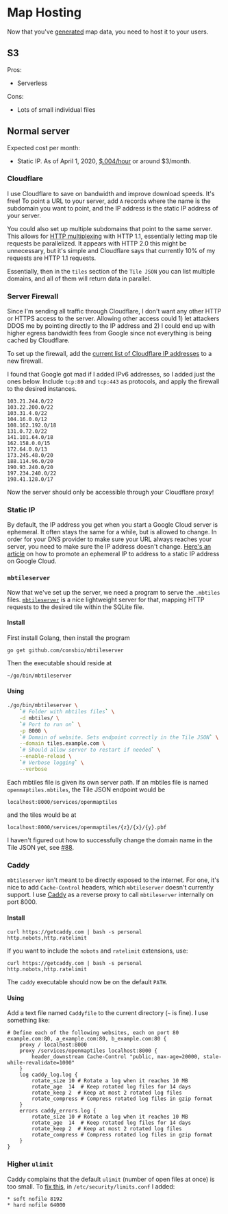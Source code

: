 # Map Hosting

Now that you've [generated](generating.md) map data, you need to host it to your users.

## S3

Pros:

- Serverless

Cons:

- Lots of small individual files

## Normal server

Expected cost per month:


- Static IP. As of April 1, 2020, [$.004/hour][static-ip-pricing] or around $3/month.

[static-ip-pricing]: https://cloud.google.com/compute/network-pricing#ipaddress

### Cloudflare

I use Cloudflare to save on bandwidth and improve download speeds. It's free! To
point a URL to your server, add `A` records where the name is the subdomain you
want to point, and the IP address is the static IP address of your server.

You could also set up multiple subdomains that point to the same server.
This allows for [HTTP multiplexing][so-http-multiplexing] with HTTP 1.1,
essentially letting map tile requests be parallelized. It appears with HTTP 2.0
this might be unnecessary, but it's simple and Cloudflare says that currently
10% of my requests are HTTP 1.1 requests.

Essentially, then in the `tiles` section of the `Tile JSON` you can list
multiple domains, and all of them will return data in parallel.

[so-http-multiplexing]: https://stackoverflow.com/a/36519379

### Server Firewall

Since I'm sending all traffic through Cloudflare, I don't want any other HTTP or
HTTPS access to the server. Allowing other access could 1) let attackers DDOS me
by pointing directly to the IP address and 2) I could end up with higher egress
bandwidth fees from Google since not everything is being cached by Cloudflare.

To set up the firewall, add the [current list of Cloudflare IP
addresses][cloudflare-ips] to a new firewall.

[cloudflare-ips]: https://support.cloudflare.com/hc/en-us/articles/360037983412-Configuring-an-Amazon-Web-Services-static-site-to-use-Cloudflare#77nNxWyQf69T1a78gPlCi9

I found that Google got mad if I added IPv6 addresses, so I added just the ones
below. Include `tcp:80` and `tcp:443` as protocols, and apply the firewall to
the desired instances.

```
103.21.244.0/22
103.22.200.0/22
103.31.4.0/22
104.16.0.0/12
108.162.192.0/18
131.0.72.0/22
141.101.64.0/18
162.158.0.0/15
172.64.0.0/13
173.245.48.0/20
188.114.96.0/20
190.93.240.0/20
197.234.240.0/22
198.41.128.0/17
```

Now the server should only be accessible through your Cloudflare proxy!

### Static IP

By default, the IP address you get when you start a Google Cloud server is ephemeral. It often stays the same for a while, but is allowed to change. In order for your DNS provider to make sure your URL always reaches your server, you need to make sure the IP address doesn't change. [Here's an article][google-cloud-static-ip] on how to promote an ephemeral IP to address to a static IP address on Google Cloud.

[google-cloud-static-ip]: https://cloud.google.com/compute/docs/ip-addresses/reserve-static-external-ip-address

### `mbtileserver`

Now that we've set up the server, we need a program to serve the `.mbtiles`
files. [`mbtileserver`][mbtileserver] is a nice lightweight server for that,
mapping HTTP requests to the desired tile within the SQLite file.

[mbtileserver]: https://github.com/consbio/mbtileserver

#### Install

First install Golang, then install the program

```
go get github.com/consbio/mbtileserver
```

Then the executable should reside at
```
~/go/bin/mbtileserver
```

#### Using

```bash
./go/bin/mbtileserver \
    `# Folder with mbtiles files` \
    -d mbtiles/ \
    `# Port to run on` \
    -p 8000 \
    `# Domain of website. Sets endpoint correctly in the Tile JSON` \
    --domain tiles.example.com \
    `# Should allow server to restart if needed` \
    --enable-reload \
    `# Verbose logging` \
    --verbose
```

Each mbtiles file is given its own server path. If an mbtiles file is named
`openmaptiles.mbtiles`, the Tile JSON endpoint would be
```
localhost:8000/services/openmaptiles
```
and the tiles would be at
```
localhost:8000/services/openmaptiles/{z}/{x}/{y}.pbf
```

I haven't figured out how to successfully change the domain name in the Tile
JSON yet, see [#88](https://github.com/consbio/mbtileserver/issues/88).

### Caddy

`mbtileserver` isn't meant to be directly exposed to the internet. For one, it's
nice to add `Cache-Control` headers, which `mbtileserver` doesn't currently
support. I use [Caddy][caddy] as a reverse proxy to call `mbtileserver`
internally on port 8000.

[caddy]: https://caddyserver.com/v1

#### Install

```
curl https://getcaddy.com | bash -s personal http.nobots,http.ratelimit
```

If you want to include the `nobots` and `ratelimit` extensions, use:
```
curl https://getcaddy.com | bash -s personal http.nobots,http.ratelimit
```

The `caddy` executable should now be on the default `PATH`.

#### Using

Add a text file named `Caddyfile` to the current directory (`~` is fine). I use something like:
```
# Define each of the following websites, each on port 80
example.com:80, a_example.com:80, b_example.com:80 {
	proxy / localhost:8000
	proxy /services/openmaptiles localhost:8000 {
		header_downstream Cache-Control "public, max-age=20000, stale-while-revalidate=1000"
	}
	log caddy_log.log {
		rotate_size 10 # Rotate a log when it reaches 10 MB
		rotate_age  14  # Keep rotated log files for 14 days
		rotate_keep 2  # Keep at most 2 rotated log files
		rotate_compress # Compress rotated log files in gzip format
	}
	errors caddy_errors.log {
		rotate_size 10 # Rotate a log when it reaches 10 MB
		rotate_age  14  # Keep rotated log files for 14 days
		rotate_keep 2  # Keep at most 2 rotated log files
		rotate_compress # Compress rotated log files in gzip format
	}
}
```

### Higher `ulimit`

Caddy complains that the default `ulimit` (number of open files at once) is too
small. To [fix this][so-ulimit], in `/etc/security/limits.conf` I added:
```
* soft nofile 8192
* hard nofile 64000
```

[so-ulimit]: https://serverfault.com/a/610135
